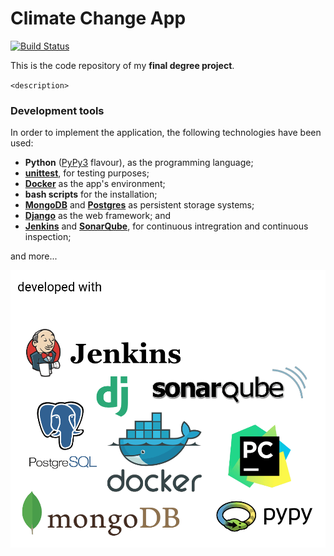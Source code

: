 
# Climate Change App

[![Build Status](http://193.144.50.169:8090/job/ClimateChangeApp/badge/icon)](http://localhost:8090/job/ClimateChangeApp/)

This is the code repository of my **final degree project**.


`<description>`


### Development tools

In order to implement the application, the following technologies have
been used:

- **Python** ([PyPy3](https://pypy.org/) flavour), as the programming language;
- **[unittest](https://docs.python.org/3/library/unittest.html#module-unittest)**, for testing purposes;
- **[Docker](https://www.docker.com/get-docker)** as the app's environment;
- **bash scripts** for the installation;
- **[MongoDB](https://www.mongodb.com/what-is-mongodb)** and **[Postgres](https://www.postgresql.org/)** as persistent storage systems;
- **[Django](https://www.djangoproject.com/)** as the web framework; and
- **[Jenkins](https://jenkins.io/)** and **[SonarQube](https://www.sonarqube.org/)**, for continuous intregration and
  continuous inspection;

and more...

![Tools](https://github.com/diego-hermida/ClimateChangeApp/blob/master/doc/tools.png "Tools")
